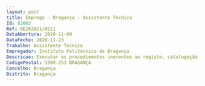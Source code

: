 ```yaml
--- 
layout: post
title: Emprego - Bragança - Assistente Técnico
Id: 82002
Ref: OE202011/0211
DataAbertura: 2020-11-09
DataFecho: 2020-11-23
Trabalho: Assistente Técnico
Empregador: Instituto Politécnico de Bragança
Descricao: Executar os procedimentos inerentes ao registo, catalogação, classificação, cotação e arrumação de documentos, em qualquer suporte, de acordo com as Normas Portuguesas de Catalogação e a Classificação Decimal Universal, na plataforma de gestão das Bibliotecas  Colaborar na preparação e realização de ações de difusão de informação, de promoção da leitura e do conhecimento e extensão cultural  Prestar apoio administrativo à gestão da Biblioteca  Zelar para que seja cumprido o regulamento da Biblioteca e zelar pelos recursos materiais  Sempre que necessário, prestar apoio e orientar os utilizadores da Biblioteca no âmbito das suas áreas de competência e da sua missão  Participar na avaliação, seleção, aquisição e eliminação de documentos, de acordo com os princípios estabelecidos e as políticas seguidas em qualquer tipo de biblioteca ou serviço de documentação  Realizar serviço de atendimento ao público, de empréstimo e de pesquisa bibliográfica  Colaborar na elaboração de estatísticas de utilização dos serviços  Colaborar na preparação e realização de ações de difusão da informação, tais como incentivo à pesquisa ou visitas de estudo  Colaborar em tarefas de gestão de recursos, gestão de projetos e gestão da qualidade  Dominar regras de higiene e segurança na Biblioteca  Dominar ferramentas de informática na ótica do utilizador e utilização de ferramentas Web.
CodigoPostal: 5300-253 BRAGANÇA
Concelho: Bragança
Distrito: Bragança
--- 
```


